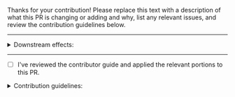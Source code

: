 Thanks for your contribution! Please replace this text with a description of what this PR is changing or adding and why, list any relevant issues, and review the contribution guidelines below.

---

<details>
  <summary>Downstream effects:</summary><br>
Review the following checklist to determine if your change could affect
downstream users or embedders of DartPad.
If your change matches any of the following situations, please
note why it won't affect downstream users or include a migration plan.

- [ ] Changes the behavior or default value of a query parameter.
- [ ] Removes a query parameter.
- [ ] Changes the mobile/narrow layout of DartPad.
- [ ] Touches the event handling and messaging with the parent window when embedded.
- [ ] Touches the loading of API doc samples or gists.
- [ ] Removes support for a package maintained by the Dart or Flutter team.
</details>

---

- [ ] I've reviewed the contributor guide and applied the relevant portions to this PR.

<details>
  <summary>Contribution guidelines:</summary><br>

- See our [contributor guide](https://github.com/dart-lang/.github/blob/main/CONTRIBUTING.md) for general expectations for PRs.
- Large or significant changes should be discussed in an issue before creating a PR.
- Contributions to DartPad should follow the [Dart style guide](https://dart.dev/effective-dart) and use `dart format`.
- Potential breakages and accessibility should be considered with every change.

Note that many Dart repos have a weekly cadence for reviewing PRs - please allow for some latency before initial review feedback.
</details>

